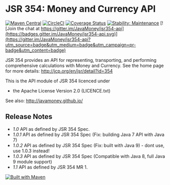 JSR 354: Money and Currency API
===============================

[![Maven Central](https://maven-badges.herokuapp.com/maven-central/javax.money/money-api/badge.svg)](https://maven-badges.herokuapp.com/maven-central/javax.money/money-api)
[![CircleCI](https://dl.circleci.com/status-badge/img/gh/JavaMoney/jsr354-api/tree/master.svg?style=svg)](https://dl.circleci.com/status-badge/redirect/gh/JavaMoney/jsr354-api/tree/master)
[![Coverage Status](https://coveralls.io/repos/JavaMoney/jsr354-api/badge.svg?branch=master)](https://coveralls.io/r/JavaMoney/jsr354-api?branch=master)
[![Stability: Maintenance](https://masterminds.github.io/stability/maintenance.svg)](https://masterminds.github.io/stability/maintenance.html)
[![Join the chat at https://gitter.im/JavaMoney/jsr354-api](https://badges.gitter.im/JavaMoney/jsr354-api.svg)](https://gitter.im/JavaMoney/jsr354-api?utm_source=badge&utm_medium=badge&utm_campaign=pr-badge&utm_content=badge)

JSR 354 provides an API for representing, transporting, and performing comprehensive calculations with Money and Currency. 
See the home page for more details:
http://jcp.org/en/jsr/detail?id=354

This is the API module of JSR 354 licenced under 
- the Apache License Version 2.0 (LICENCE.txt)

See also:
http://javamoney.github.io/

Release Notes
-------------

- *1.0*    API as defined by JSR 354 Spec.
- *1.0.1*  API as defined by JSR 354 Spec (Fix: building Java 7 API with Java 7)
- *1.0.2*  API as defined by JSR 354 Spec (Fix: built with Java 9) - dont use, use 1.0.3 instead!
- *1.0.3*  API as defined by JSR 354 Spec (Compatible with Java 8, full Java 9 module support)
- *1.1*    API as defined by JSR 354 MR 1.

[![Built with Maven](http://maven.apache.org/images/logos/maven-feather.png)](http://maven.org/)
